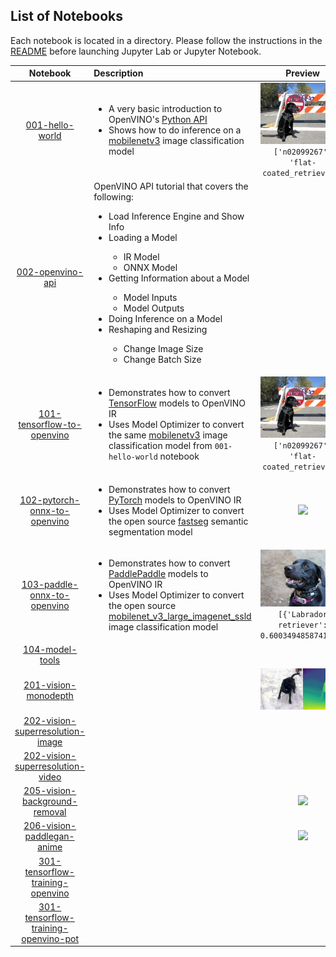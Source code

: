 ## List of Notebooks

Each notebook is located in a directory. Please follow the instructions in the [README](https://github.com/openvinotoolkit/openvino_notebooks/) before launching Jupyter Lab or Jupyter Notebook.


| Notebook      | Description | Preview     |
| :---:        |    :---   |          :----: |
| [001-hello-world](001-hello-world/001-hello-world.ipynb) | <ul><li>A very basic introduction to OpenVINO's [Python API](https://docs.openvinotoolkit.org/latest/ie_python_api/annotated.html)</li><li>Shows how to do inference on a [mobilenetv3](https://docs.openvinotoolkit.org/latest/omz_models_model_mobilenet_v3_small_1_0_224_tf.html) image classification model</li></ul> | <img src="001-hello-world/coco.jpg" width=300><br>`['n02099267', 'flat-coated_retriever']`   |
| [002-openvino-api](002-openvino-api/002-openvino-api.ipynb)   | OpenVINO API tutorial that covers the following: <ul><li>Load Inference Engine and Show Info</li><li>Loading a Model</li><ul><li>IR Model</li><li>ONNX Model</li></ul><li>Getting Information about a Model</li><ul><li>Model Inputs</li><li>Model Outputs</li></ul><li>Doing Inference on a Model</li><li>Reshaping and Resizing</li><ul><li>Change Image Size</li><li>Change Batch Size</li></ul></ul> |   |
| [101-tensorflow-to-openvino](101-tensorflow-to-openvino/101-tensorflow-to-openvino.ipynb) | <ul><li>Demonstrates how to convert [TensorFlow](https://www.tensorflow.org/) models to OpenVINO IR</li><li>Uses Model Optimizer to convert the same [mobilenetv3](https://docs.openvinotoolkit.org/latest/omz_models_model_mobilenet_v3_small_1_0_224_tf.html) image classification model from `001-hello-world` notebook</li></ul> | <img src="001-hello-world/coco.jpg" width=300><br>`['n02099267', 'flat-coated_retriever']`   |
| [102-pytorch-onnx-to-openvino](102-pytorch-onnx-to-openvino/102-pytorch-onnx-to-openvino.ipynb) | <ul><li>Demonstrates how to convert [PyTorch](https://pytorch.org/) models to OpenVINO IR</li><li>Uses Model Optimizer to convert the open source [fastseg](https://docs.openvinotoolkit.org/latest/omz_models_model_mobilenet_v3_small_1_0_224_tf.html) semantic segmentation model</li></ul> | <img src="https://user-images.githubusercontent.com/15709723/125182687-fda1a180-e1c4-11eb-90cf-36a50e5ad1c3.png" width=300>  |
| [103-paddle-onnx-to-openvino](103-paddle-onnx-to-openvino/103-paddle-onnx-to-openvino.ipynb) | <ul><li>Demonstrates how to convert [PaddlePaddle](https://github.com/PaddlePaddle/Paddle) models to OpenVINO IR</li><li>Uses Model Optimizer to convert the open source [mobilenet_v3_large_imagenet_ssld](https://www.paddlepaddle.org.cn/hubdetail?name=mobilenet_v3_large_imagenet_ssld&en_category=ImageClassification) image classification model</li></ul> | <img src="103-paddle-onnx-to-openvino/coco_close.jpg" width=300><br>`[{'Labrador retriever': 0.600349485874176}]`  |
| [104-model-tools](104-model-tools/104-model-tools.ipynb) |  |  |
| [201-vision-monodepth](201-vision-monodepth/201-vision-monodepth.ipynb) |  | <img src="201-vision-monodepth/monodepth.gif"> |
| [202-vision-superresolution-image](202-vision-superresolution/202-vision-superresolution-image.ipynb) |  |  |
| [202-vision-superresolution-video](202-vision-superresolution/202-vision-superresolution-video.ipynb) |  |  |
| [205-vision-background-removal](205-vision-background-removal/205-vision-background-removal.ipynb) |  | <img src="https://user-images.githubusercontent.com/15709723/125184237-f4b6cd00-e1d0-11eb-8e3b-d92c9a728372.png"> |
| [206-vision-paddlegan-anime](206-vision-paddlegan-anime/206-vision-paddlegan-anime.ipynb) |  | <img src="https://user-images.githubusercontent.com/15709723/125184441-b4584e80-e1d2-11eb-8964-d8131cd97409.png"> |
| [301-tensorflow-training-openvino](301-tensorflow-training-openvino/301-tensorflow-training-openvino.ipynb) |  |  |
| [301-tensorflow-training-openvino-pot](301-tensorflow-training-openvino/301-tensorflow-training-openvino-pot.ipynb) |  |  |
